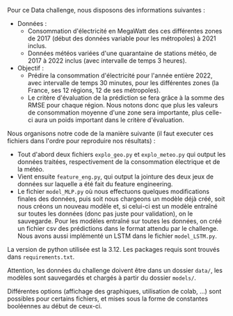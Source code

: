Pour ce Data challenge, nous disposons des informations suivantes :

- Données :
    - Consommation d'électricité en MegaWatt des ces différentes zones de 2017 (début des données variable pour les métropoles) à 2021 inclus.
    - Données météos variées d'une quarantaine de stations météo, de 2017 à 2022 inclus (avec intervalle de temps 3 heures).
- Objectif :
    - Prédire la consommation d'électricité pour l'année entière 2022, avec intervalle de temps 30 minutes, pour les différentes zones (la France, ses 12 régions, 12 de ses métropoles).
    - Le critère d'évaluation de la prédiction se fera grâce à la somme des RMSE pour chaque région. Nous notons donc que plus les valeurs de consommation moyenne d'une zone sera importante, plus celle-ci aura un poids important dans le critère d'évaluation.

Nous organisons notre code de la manière suivante (il faut executer ces fichiers dans l'ordre pour reproduire nos résultats) :

- Tout d'abord deux fichiers `explo_geo.py` et `explo_meteo.py` qui output les données traitées, respectivement de la consommation électrique et de la météo.
- Vient ensuite `feature_eng.py`, qui output la jointure des deux jeux de données sur laquelle a été fait du feature engineering.
- Le fichier `model_MLP.py` où nous effectuons quelques modifications finales des données, puis soit nous chargeons un modèle déjà créé, soit nous créons un nouveau modèle et, si celui-ci est un modèle entraîné sur toutes les données (donc pas juste pour validation), on le sauvegarde. Pour les modèles entraîné sur toutes les données, on créé un fichier csv des prédictions dans le format attendu par le challenge. Nous avons aussi implémenté un LSTM dans le fichier `model_LSTM.py`.

La version de python utilisée est la 3.12. Les packages requis sont trouvés dans `requirements.txt`.

Attention, les données du challenge doivent être dans un dossier `data/`, les modèles sont sauvegardés et chargés à partir du dossier `models/`.

Différentes options (affichage des graphiques, utilisation de colab, ...) sont possibles pour certains fichiers, et mises sous la forme de constantes booléennes au début de ceux-ci.
